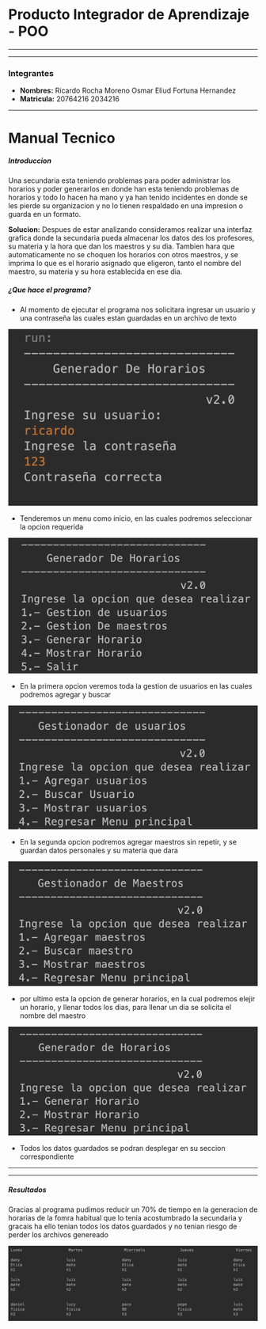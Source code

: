 # Producto Integrador de Aprendizaje - POO
___
___

### Integrantes
* **Nombres:**
Ricardo Rocha Moreno
Osmar Eliud Fortuna Hernandez
* **Matricula:**
20764216
2034216
___
# Manual Tecnico
##### Introduccion
Una secundaria esta teniendo problemas para poder administrar los horarios y poder generarlos en donde han esta teniendo problemas de horarios y todo lo hacen ha mano y ya han tenido incidentes en donde se les pierde su organizacion y no lo tienen respaldado en una impresion o guarda en un formato.


**Solucion:** Despues de estar analizando consideramos realizar una interfaz grafica donde la secundaria pueda almacenar los datos des los profesores, su materia y la hora que dan los maestros y su dia. Tambien hara que automaticamente no se choquen los horarios con otros maestros, y se imprima lo que es el horario asignado que eligeron, tanto el nombre del maestro, su materia y su hora establecida en ese dia.


##### ¿Que hace el programa?



* Al momento de ejecutar el programa nos solicitara ingresar un usuario y una contraseña las cuales estan guardadas en un archivo de texto

<p align="center">
  <img src="Documentos/foto1.png">
</p>



* Tenderemos un menu como inicio, en las cuales podremos seleccionar la opcion requerida
<p align="center">
  <img src="Documentos/foto2.png">
</p>

* En la primera opcion veremos toda la gestion de usuarios en las cuales podremos agregar y buscar
<p align="center">
  <img src="Documentos/foto3.png">
</p>

* En la segunda opcion podremos agregar maestros sin repetir, y se guardan datos personales y su materia que dara
<p align="center">
  <img src="Documentos/foto4.png">
</p>

* por ultimo esta la opcion de generar horarios, en la cual podremos elejir un horario, y llenar todos los dias, para llenar un dia se solicita el nombre del maestro
 <p align="center">
  <img src="Documentos/foto5.png">
</p>

* Todos los datos guardados se podran desplegar en su seccion correspondiente
---
---
##### Resultados
Gracias al programa pudimos reducir un 70% de tiempo en la generacion de horarias de la fomra habitual que lo tenia acostumbrado la secundaria y gracais ha ello tenian todos los datos guardados y no tenian riesgo de perder los archivos genereado
<p align="center">
  <img src="Documentos/foto6.png">
</p>

